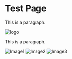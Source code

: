 # Test Page

This is a paragraph.

![logo](https://theme-hope-assets.vuejs.press/logo.svg)

This is a paragraph.

![Image1](https://theme-hope-assets.vuejs.press/files/img/1.jpg)
![Image2](https://theme-hope-assets.vuejs.press/files/img/2.jpg)
![Image3](https://theme-hope-assets.vuejs.press/files/img/3.jpg)
